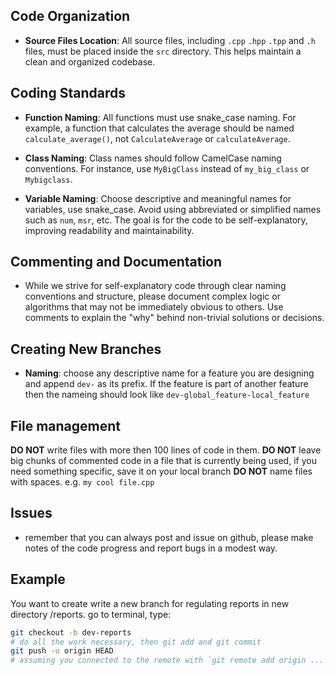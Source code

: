 
## Code Organization

- **Source Files Location**: All source files, including `.cpp` `.hpp` `.tpp` and `.h` files, must be placed inside the `src` directory. This helps maintain a clean and organized codebase.

## Coding Standards

- **Function Naming**: All functions must use snake_case naming. For example, a function that calculates the average should be named `calculate_average()`, not `CalculateAverage` or `calculateAverage`.
  
- **Class Naming**: Class names should follow CamelCase naming conventions. For instance, use `MyBigClass` instead of `my_big_class` or `Mybigclass`.

- **Variable Naming**: Choose descriptive and meaningful names for variables, use snake_case. Avoid using abbreviated or simplified names such as `num`, `msr`, etc. The goal is for the code to be self-explanatory, improving readability and maintainability.

## Commenting and Documentation

- While we strive for self-explanatory code through clear naming conventions and structure, please document complex logic or algorithms that may not be immediately obvious to others. Use comments to explain the "why" behind non-trivial solutions or decisions.


## Creating New Branches

- **Naming**: choose any descriptive name for a feature you are designing and append `dev-` as its prefix. If the feature is part of another feature then the nameing should look like `dev-global_feature-local_feature`


## File management

**DO NOT** write files with more then 100 lines of code in them. 
**DO NOT** leave big chunks of commented code in a file that is currently being used, if you need something specific, save it on your local branch
**DO NOT** name files with spaces. e.g. `my cool file.cpp`

## Issues

- remember that you can always post and issue on github, please make notes of the code progress and report bugs in a modest way.

## Example

You want to create write a new branch for regulating reports in new directory /reports. go to terminal, type:
```bash
git checkout -b dev-reports
# do all the work necessary, then git add and git commit 
git push -u origin HEAD
# assuming you connected to the remote with `git remote add origin ...`
```
